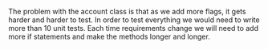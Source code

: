 ﻿The problem with the account class is that as we add more flags, it gets harder and harder to test.
In order to test everything we would need to write more than 10 unit tests. Each time requirements
change we will need to add more if statements and make the methods longer and longer.